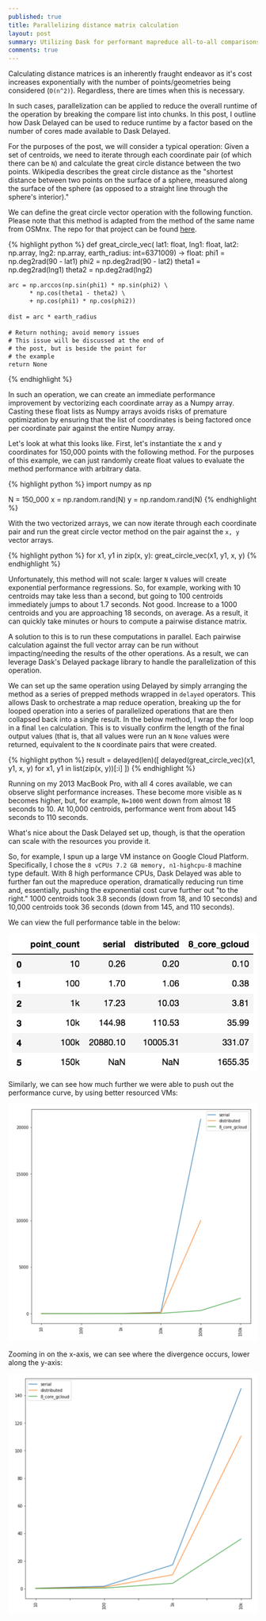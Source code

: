 ```yaml
---
published: true
title: Parallelizing distance matrix calculation
layout: post
summary: Utilizing Dask for performant mapreduce all-to-all comparisons
comments: true
---
```


Calculating distance matrices is an inherently fraught endeavor as it's cost increases exponentially with the number of points/geometries being considered (`O(n^2)`). Regardless, there are times when this is necessary.

In such cases, parallelization can be applied to reduce the overall runtime of the operation by breaking the compare list into chunks. In this post, I outline how Dask Delayed can be used to reduce runtime by a factor based on the number of cores made available to Dask Delayed.

For the purposes of the post, we will consider a typical operation: Given a set of centroids, we need to iterate through each coordinate pair (of which there can be `N`) and calculate the great circle distance between the two points. Wikipedia describes the great circle distance as the "shortest distance between two points on the surface of a sphere, measured along the surface of the sphere (as opposed to a straight line through the sphere's interior)."

We can define the great circle vector operation with the following function. Please note that this method is adapted from the method of the same name from OSMnx. The repo for that project can be found [here](https://github.com/gboeing/osmnx).

{% highlight python %}
def great_circle_vec(
        lat1: float, lng1: float,
        lat2: np.array, lng2: np.array,
        earth_radius: int=6371009) -> float:
    phi1 = np.deg2rad(90 - lat1)
    phi2 = np.deg2rad(90 - lat2)
    theta1 = np.deg2rad(lng1)
    theta2 = np.deg2rad(lng2)

    arc = np.arccos(np.sin(phi1) * np.sin(phi2) \
          * np.cos(theta1 - theta2) \
          + np.cos(phi1) * np.cos(phi2))

    dist = arc * earth_radius
    
    # Return nothing; avoid memory issues
    # This issue will be discussed at the end of
    # the post, but is beside the point for
    # the example
    return None
{% endhighlight %}


In such an operation, we can create an immediate performance improvement by vectorizing each coordinate array as a Numpy array. Casting these float lists as Numpy arrays avoids risks of premature optimization by ensuring that the list of coordinates is being factored once per coordinate pair against the entire Numpy array.

Let's look at what this looks like. First, let's instantiate the x and y coordinates for 150,000 points with the following method. For the purposes of this example, we can just randomly create float values to evaluate the method performance with arbitrary data.

{% highlight python %}
import numpy as np

N = 150_000
x = np.random.rand(N)
y = np.random.rand(N)
{% endhighlight %}

With the two vectorized arrays, we can now iterate through each coordinate pair and run the great circle vector method on the pair against the `x, y` vector arrays.

{% highlight python %}
for x1, y1 in zip(x, y):
    great_circle_vec(x1, y1, x, y)
{% endhighlight %}

Unfortunately, this method will not scale: larger `N` values will create exponential performance regressions. So, for example, working with 10 centroids may take  less than a second, but going to 100 centroids immediately jumps to about 1.7 seconds. Not good. Increase to a 1000 centroids and you are approaching 18 seconds, on average. As a result, it can quickly take minutes or hours to compute a pairwise distance matrix.

A solution to this is to run these computations in parallel. Each pairwise calculation against the full vector array can be run without impacting/needing the results of the other operations. As a result, we can leverage Dask's Delayed package library to handle the parallelization of this operation.

We can set up the same operation using Delayed by simply arranging the method as a series of prepped methods wrapped in `delayed` operators. This allows Dask to orchestrate a map reduce operation, breaking up the for looped operation into a series of parallelized operations that are then collapsed back into a single result. In the below method, I wrap the for loop in a final `len` calculation. This is to visually confirm the length of the final output values (that is, that all values were run an `N` `None` values were returned, equivalent to the `N` coordinate pairs that were created.

{% highlight python %}
result = delayed(len)([
    delayed(great_circle_vec)(x1, y1, x, y)
    for x1, y1 in list(zip(x, y))[:i]
])
{% endhighlight %}

Running on my 2013 MacBook Pro, with all 4 cores available, we can observe slight performance increases. These become more visible as `N` becomes higher, but, for example, `N=1000` went down from almost 18 seconds to 10. At 10,000 centroids, performance went from about 145 seconds to 110 seconds.

What's nice about the Dask Delayed set up, though, is that the operation can scale with the resources you provide it.

So, for example, I spun up a large VM instance on Google Cloud Platform. Specifically, I chose the `8 vCPUs 7.2 GB memory, n1-highcpu-8` machine type default. With 8 high performance CPUs, Dask Delayed was able to further fan out the mapreduce operation, dramatically reducing run time and, essentially, pushing the exponential cost curve further out "to the right." 1000 centroids took 3.8 seconds (down from 18, and 10 seconds) and 10,000 centroids took 36 seconds (down from 145, and 110 seconds).

We can view the full performance table in the below:

![perf_table](https://raw.githubusercontent.com/kuanb/kuanb.github.io/master/images/_posts/dask_dist_mtx/perf_table.png)

Similarly, we can see how much further we were able to push out the performance curve, by using better resourced VMs:

![perf_all](https://raw.githubusercontent.com/kuanb/kuanb.github.io/master/images/_posts/dask_dist_mtx/perf_all.png)

Zooming in on the x-axis, we can see where the divergence occurs, lower along the y-axis:

![perf_sub](https://raw.githubusercontent.com/kuanb/kuanb.github.io/master/images/_posts/dask_dist_mtx/perf_sub.png)